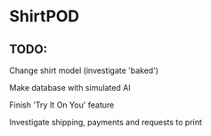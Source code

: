 # ShirtPOD

## TODO:
Change shirt model (investigate 'baked')

Make database with simulated AI

Finish 'Try It On You' feature

Investigate shipping, payments and requests to print
